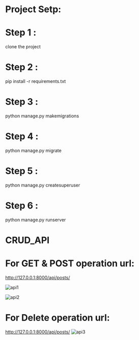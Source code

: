 # Project Setp:
# Step 1 :
clone the project
# Step 2 : 
pip install -r requirements.txt
# Step 3 :  
python manage.py makemigrations
# Step 4 : 
python manage.py migrate
# Step 5 : 
python manage.py createsuperuser
# Step 6 :
python manage.py runserver

# CRUD_API
# For GET & POST operation url:
http://127.0.0.1:8000/api/posts/

![api1](https://github.com/kahkashan7908/curd_api/assets/109336765/eb6e8cc7-3990-4bcc-a551-6076789c4823)

![api2](https://github.com/kahkashan7908/curd_api/assets/109336765/027dc723-ef83-4bff-8a8d-b9931e38daae)


# For Delete operation url:
http://127.0.0.1:8000/api/posts/<id>
![api3](https://github.com/kahkashan7908/curd_api/assets/109336765/b60a5616-3007-4f4f-9004-e4bcb683436d)
